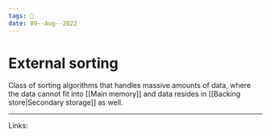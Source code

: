 ```yaml
---
tags: 🌱
date: 09--Aug--2022
---
```


# External sorting

Class of sorting algorithms that handles massive amounts of data, where the data cannot fit into [[Main memory]] and data resides in [[Backing store|Secondary storage]] as well.

---
Links: 